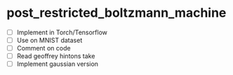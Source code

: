 # post_restricted_boltzmann_machine

- [ ] Implement in Torch/Tensorflow
- [ ] Use on MNIST dataset
- [ ] Comment on code
- [ ] Read geoffrey hintons take   
- [ ] Implement gaussian version